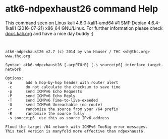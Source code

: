 # atk6-ndpexhaust26 command Help

 This command seen on Linux kali 4.6.0-kali1-amd64 #1 SMP Debian 4.6.4-1kali1 (2016-07-21) x86_64 GNU/Linux. For further information please check [docs.kali.org](docs.kali.org) and have a nice day buddy ;) 

~~~


atk6-ndpexhaust26 v2.7 (c) 2014 by van Hauser / THC <vh@thc.org> www.thc.org

Syntax: atk6-ndpexhaust26 [-acpPTUrR] [-s sourceip6] interface target-network

Options:
 -a      add a hop-by-hop header with router alert
 -c      do not calculate the checksum to save time
 -p      send ICMPv6 Echo Requests
 -P      send ICMPv6 Echo Reply
 -T      send ICMPv6 Time-to-live-exeeded
 -U      send ICMPv6 Unreachable (no route)
 -r      randomize the source from your /64 prefix
 -R      randomize the source fully
 -s sourceip6  use this as source IPv6 address

Flood the target /64 network with ICMPv6 TooBig error messages.
This tool version is manyfold more effective than ndpexhaust6.

~~~
